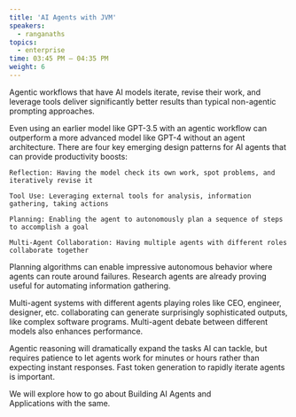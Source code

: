 ```yaml
---
title: 'AI Agents with JVM'
speakers:
  - ranganaths
topics:
  - enterprise
time: 03:45 PM – 04:35 PM
weight: 6
---
```


Agentic workflows that have AI models iterate, revise their work, and leverage tools deliver significantly better results than typical non-agentic prompting approaches. 

Even using an earlier model like GPT-3.5 with an agentic workflow can outperform a more advanced model like GPT-4 without an agent architecture.
There are four key emerging design patterns for AI agents that can provide productivity boosts:

    Reflection: Having the model check its own work, spot problems, and iteratively revise it

    Tool Use: Leveraging external tools for analysis, information gathering, taking actions

    Planning: Enabling the agent to autonomously plan a sequence of steps to accomplish a goal

    Multi-Agent Collaboration: Having multiple agents with different roles collaborate together

Planning algorithms can enable impressive autonomous behavior where agents can route around failures. Research agents are already proving useful for automating information gathering.

Multi-agent systems with different agents playing roles like CEO, engineer, designer, etc. collaborating can generate surprisingly sophisticated outputs, like complex software programs. Multi-agent debate between different models also enhances performance.

Agentic reasoning will dramatically expand the tasks AI can tackle, but requires patience to let agents work for minutes or hours rather than expecting instant responses. Fast token generation to rapidly iterate agents is important.

We will explore how to go about Building AI Agents and Applications with the same.

